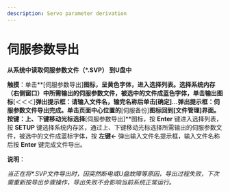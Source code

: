 ```yaml
---
description: Servo parameter derivation
---
```


# 伺服参数导出

**从系统中读取伺服参数文件（\*.SVP） 到U盘中**

**触摸**：单击**\[伺服参数导出\]**图标，呈黄色字体，进入选择列表。选择系统内存（右侧窗口）中所需输出的伺服参数文件，被选中的文件成蓝色字体，单击输出图标**\[＜＜＜\]**弹出提示框：**请输入文件名**，输完名称后单击\[确定\]...弹出提示框：**伺服参数文件导出完成**。单击页面中心位置的**\[伺服备份\]**图标回到\[文件管理\]界面。  
**按键**：上、下键移动光标选择**\[伺服参数导出\]**图标，按 **Enter** 键进入选择列表，按 **SETUP** 键选择系统内存区，通过上、下键移动光标选择所需输出的伺服参数文件，被选中的文件成蓝标字体，按 **左键←** 弹出输入文件名提示框，输入文件名称后按 **Enter** 键完成文件导出。

**说明**：

_当正在将\*.SVP文件导出时，因突然断电或U盘故障等原因，导出过程失败，下次需重新按导出步骤操作，导出失败不会影响当前系统正常运行。_

